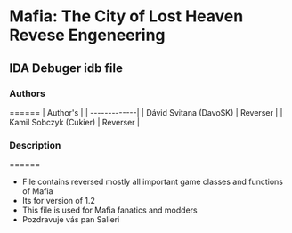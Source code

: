 # Mafia: The City of Lost Heaven Revese Engeneering  
## IDA Debuger idb file
### Authors
======
| Author's |
| -------------|
| Dávid Svitana (DavoSK) | Reverser |
| Kamil Sobczyk (Cukier) | Reverser | 

### Description
======
+ File contains reversed mostly all important game classes and functions of Mafia
+ Its for version of 1.2
+ This file is used for Mafia fanatics and modders 
+ Pozdravuje vás pan Salieri
